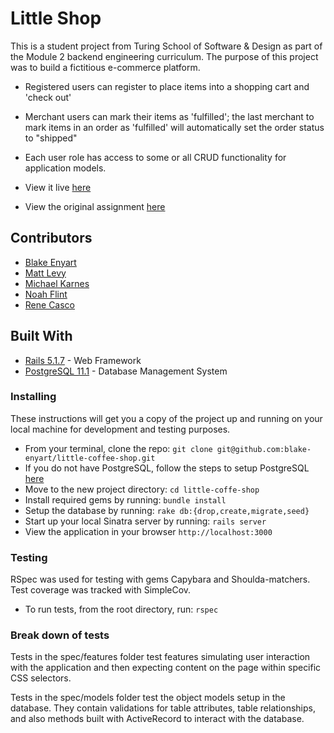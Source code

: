 # Little Shop

This is a student project from Turing School of Software & Design as part of the Module 2 backend engineering curriculum.  The purpose of this project was to build a fictitious e-commerce platform.
- Registered users can register to place items into a shopping cart and 'check out'
- Merchant users can mark their items as 'fulfilled'; the last merchant to mark items in an order as 'fulfilled' will automatically set the order status to "shipped"
- Each user role has access to some or all CRUD functionality for application models.

- View it live [here](https://intense-crag-12421.herokuapp.com/)  
- View the original assignment [here](https://github.com/turingschool-projects/little_shop_v2)


## Contributors
- [Blake Enyart](https://github.com/blake-enyart)
- [Matt Levy](https://github.com/milevy1)
- [Michael Karnes](https://github.com/mikekarnes123)
- [Noah Flint](https://github.com/n-flint)
- [Rene Casco](https://github.com/renecasco)

## Built With

* [Rails 5.1.7](http://sinatrarb.com/) - Web Framework
* [PostgreSQL 11.1](https://postgresapp.com/) - Database Management System


### Installing

These instructions will get you a copy of the project up and running on your local machine for development and testing purposes.

- From your terminal, clone the repo: ```git clone git@github.com:blake-enyart/little-coffee-shop.git```
- If you do not have PostgreSQL, follow the steps to setup PostgreSQL [here](https://postgresapp.com/)
- Move to the new project directory: ```cd little-coffe-shop```
- Install required gems by running: ```bundle install```
- Setup the database by running: ```rake db:{drop,create,migrate,seed}```
- Start up your local Sinatra server by running: ```rails server```
- View the application in your browser ```http://localhost:3000```


### Testing

RSpec was used for testing with gems Capybara and Shoulda-matchers.  Test coverage was tracked with SimpleCov.

- To run tests, from the root directory, run: ```rspec```


### Break down of tests

Tests in the spec/features folder test features simulating user interaction with the application and then expecting content on the page within specific CSS selectors.

Tests in the spec/models folder test the object models setup in the database.  They contain validations for table attributes, table relationships, and also methods built with ActiveRecord to interact with the database.
